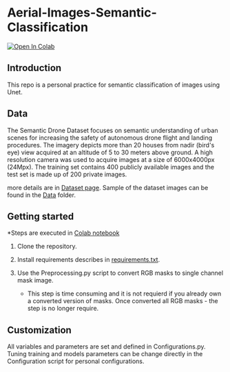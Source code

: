 # Aerial-Images-Semantic-Classification

<p>
  <a href="https://colab.research.google.com/drive/1Ulv57Z-VsE_G5drH7aj473uRGyBFWCuk?usp=sharing">
    <img src="https://colab.research.google.com/assets/colab-badge.svg" alt="Open In Colab"/>
  </a>
</p>



## Introduction
This repo is a personal practice for semantic classification of images using Unet.


## Data
The Semantic Drone Dataset focuses on semantic understanding of urban scenes for increasing the safety of autonomous drone flight and landing procedures. The imagery depicts  more than 20 houses from nadir (bird's eye) view acquired at an altitude of 5 to 30 meters above ground. A high resolution camera was used to acquire images at a size of 6000x4000px (24Mpx). The training set contains 400 publicly available images and the test set is made up of 200 private images.

more details are in [Dataset page](https://www.tugraz.at/institute/icg/research/team-fraundorfer/software-media/dronedataset).
Sample of the dataset images can be found in the [Data](https://github.com/OfirMazor/Aerial-Images-Semantic-Classification/blob/main/Data/) folder.



## Getting started
*Steps are executed in [Colab notebook](https://colab.research.google.com/drive/1Ulv57Z-VsE_G5drH7aj473uRGyBFWCuk?usp=sharing)

1) Clone the repository.

2) Install requirements describes in [requirements.txt](https://github.com/OfirMazor/Aerial-Images-Semantic-Classification/blob/main/requirements.txt).

3) Use the Preprocessing.py script to convert RGB masks to single channel mask image.
   * This step is time consuming and it is not requierd if you already own a converted version of masks. Once converted all RGB masks - the step is no longer require.



## Customization
All variables and parameters are set and defined in Configurations.py. 
Tuning training and models parameters can be change directly in the Configuration script for personal configurations.
